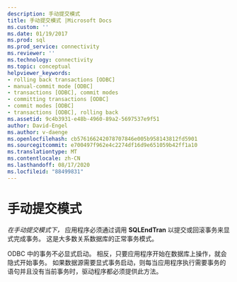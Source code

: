 ```yaml
---
description: 手动提交模式
title: 手动提交模式 |Microsoft Docs
ms.custom: ''
ms.date: 01/19/2017
ms.prod: sql
ms.prod_service: connectivity
ms.reviewer: ''
ms.technology: connectivity
ms.topic: conceptual
helpviewer_keywords:
- rolling back transactions [ODBC]
- manual-commit mode [ODBC]
- transactions [ODBC], commit modes
- committing transactions [ODBC]
- commit modes [ODBC]
- transactions [ODBC], rolling back
ms.assetid: 9c4b3931-e48b-4960-89a2-5697537e9f51
author: David-Engel
ms.author: v-daenge
ms.openlocfilehash: cb576166242078707846e005b958143812fd5901
ms.sourcegitcommit: e700497f962e4c2274df16d9e651059b42ff1a10
ms.translationtype: MT
ms.contentlocale: zh-CN
ms.lasthandoff: 08/17/2020
ms.locfileid: "88499831"
---
```

# <a name="manual-commit-mode"></a>手动提交模式
*在手动提交模式下，* 应用程序必须通过调用 **SQLEndTran** 以提交或回滚事务来显式完成事务。 这是大多数关系数据库的正常事务模式。  
  
 ODBC 中的事务不必显式启动。 相反，只要应用程序开始在数据库上操作，就会隐式开始事务。 如果数据源需要显式事务启动，则每当应用程序执行需要事务的语句并且没有当前事务时，驱动程序都必须提供此方法。
